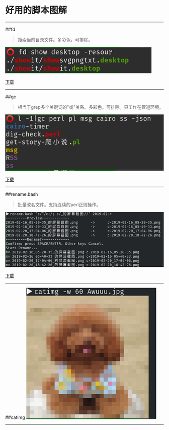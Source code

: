 # 好用的脚本图解
---
##fd
> 搜索当前目录文件。多彩色，可排除。

![fd](fd命令.png)

[下载](https://github.com/eexpress/bin/raw/master/fd)

---
##gc
> 相当于grep多个关键词的"或"关系。多彩色，可排除。只工作在管道环境。

![gc](gc命令.png)

[下载](https://github.com/eexpress/bin/raw/master/gc)

---
##rename.bash
> 批量改名文件。支持连续的perl正则操作。

![rename](rename命令.png)

[下载](https://github.com/eexpress/bin/raw/master/rename.bash)

---
##catimg
![Awuuu](catimg的输出.png)

---